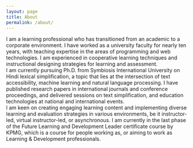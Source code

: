 ```yaml
---
layout: page
title: About
permalink: /about/
---
```



I am a learning professional who has transitioned from an academic to a corporate environment.
I have worked as a university faculty for nearly ten years,
with teaching expertise in the areas of 
programming and web technologies.
I am experienced in cooperative learning techniques and instructional designing 
strategies for learning and assessment.<br>
I am currently pursuing Ph.D. from Symbiosis 
International University on Hindi lexical simplification, a topic that lies at the
intersection of text accessibility, 
machine learning and natural language processing.
I have published research papers in 
international journals and conference proceedings, 
and delivered sessions on text simplification,
 and education technologies at 
 national and international events.<br>
 I am keen on creating engaging learning content and implementing diverse learning and 
 evaluation strategies in various environments, be it instructor-led, virtual instructor-led, or asynchronous.
 I am currently in the last phase of the Future Learning and 
 Development Leader certificate course by KPMG, which is a course
  for people working as, or aiming to work as Learning & Development professionals.
